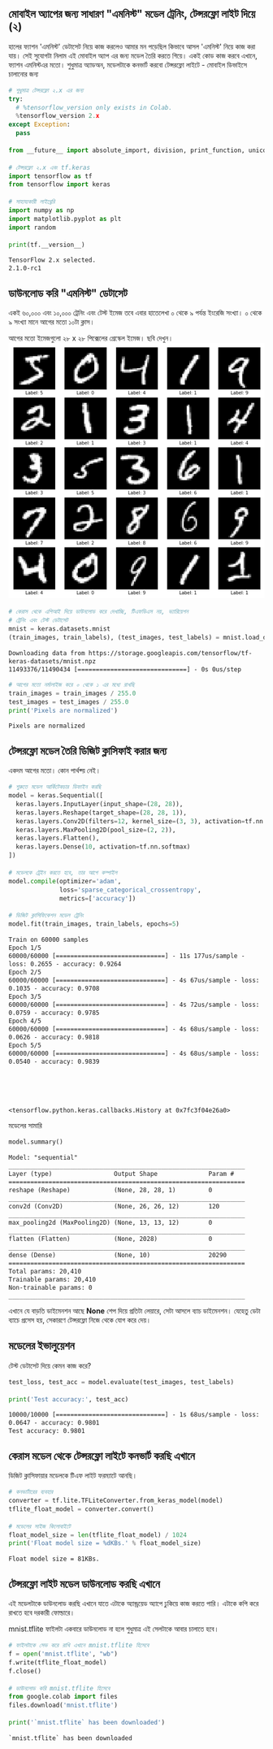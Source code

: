 ## মোবাইল অ্যাপের জন্য সাধারণ "এমনিস্ট" মডেল ট্রেনিং, টেন্সরফ্লো লাইট দিয়ে (২)

হালের ফ্যাশন 'এমনিস্ট' ডেটাসেট নিয়ে কাজ করলেও আমার মন পড়েছিল কিভাবে আসল 'এমনিস্ট' নিয়ে কাজ করা যায়। সেই সুযোগটা নিলাম এই মোবাইল অ্যাপ এর জন্য মডেল তৈরি করতে গিয়ে। একই কোড কাজ করবে এখানে, ফ্যাশন এমনিস্টএর মতো। শুধুমাত্র অ্যাডঅন, মডেলটাকে কনভার্ট করবো টেন্সরফ্লো লাইটে - মোবাইল ডিভাইসে চালানোর জন্য  


```python
# শুধুমাত্র টেন্সরফ্লো ২.x এর জন্য
try:
  # %tensorflow_version only exists in Colab.
  %tensorflow_version 2.x
except Exception:
  pass

from __future__ import absolute_import, division, print_function, unicode_literals

# টেন্সরফ্লো ২.x এবং tf.keras
import tensorflow as tf
from tensorflow import keras

# সাহায্যকারী লাইব্রেরি
import numpy as np
import matplotlib.pyplot as plt
import random

print(tf.__version__)
```

    TensorFlow 2.x selected.
    2.1.0-rc1


## ডাউনলোড করি "এমনিস্ট" ডেটাসেট

একই ৬০,০০০ এবং ১০,০০০ ট্রেনিং এবং টেস্ট ইমেজ তবে এবার হাতেলেখা ০ থেকে ৯ পর্যন্ত ইংরেজি সংখ্যা। ০ থেকে ৯ সংখ্যা মানে আগের মতো ১০টা ক্লাস।

আগের মতো ইমেজগুলো ২৮ x ২৮ পিক্সেলের গ্রেস্কেল ইমেজ। ছবি দেখুন।
![MNIST sample](https://github.com/khanhlvg/DigitClassifier/raw/master/images/mnist.png)


```python
# কেরাস থেকে এপিআই দিয়ে ডাউনলোড করে দেখাচ্ছি, টিএফডিএস নয়, ভ্যারিয়েশন
# ট্রেনিং এবং টেস্ট ডেটাসেট
mnist = keras.datasets.mnist
(train_images, train_labels), (test_images, test_labels) = mnist.load_data()
```

    Downloading data from https://storage.googleapis.com/tensorflow/tf-keras-datasets/mnist.npz
    11493376/11490434 [==============================] - 0s 0us/step



```python
# আগের মতো নর্মালাইজ করে ০ থেকে ১ এর মধ্যে রাখছি
train_images = train_images / 255.0
test_images = test_images / 255.0
print('Pixels are normalized')
```

    Pixels are normalized


## টেন্সরফ্লো মডেল তৈরি ডিজিট ক্লাসিফাই করার জন্য

একদম আগের মতো। কোন পার্থক্য় নেই।


```python
# শুরুতে মডেল আর্কিটেকচার ডিফাইন করছি
model = keras.Sequential([
  keras.layers.InputLayer(input_shape=(28, 28)),
  keras.layers.Reshape(target_shape=(28, 28, 1)),
  keras.layers.Conv2D(filters=12, kernel_size=(3, 3), activation=tf.nn.relu),
  keras.layers.MaxPooling2D(pool_size=(2, 2)),
  keras.layers.Flatten(),
  keras.layers.Dense(10, activation=tf.nn.softmax)
])

# মডেলকে ট্রেইন করতে হবে, তার আগে কম্পাইল
model.compile(optimizer='adam',
              loss='sparse_categorical_crossentropy',
              metrics=['accuracy'])

# ডিজিট ক্লাসিফিকেশন মডেল ট্রেনিং
model.fit(train_images, train_labels, epochs=5)
```

    Train on 60000 samples
    Epoch 1/5
    60000/60000 [==============================] - 11s 177us/sample - loss: 0.2655 - accuracy: 0.9264
    Epoch 2/5
    60000/60000 [==============================] - 4s 67us/sample - loss: 0.1035 - accuracy: 0.9708
    Epoch 3/5
    60000/60000 [==============================] - 4s 72us/sample - loss: 0.0759 - accuracy: 0.9785
    Epoch 4/5
    60000/60000 [==============================] - 4s 68us/sample - loss: 0.0626 - accuracy: 0.9818
    Epoch 5/5
    60000/60000 [==============================] - 4s 68us/sample - loss: 0.0540 - accuracy: 0.9839





    <tensorflow.python.keras.callbacks.History at 0x7fc3f04e26a0>



মডেলের সামারি


```python
model.summary()
```

    Model: "sequential"
    _________________________________________________________________
    Layer (type)                 Output Shape              Param #   
    =================================================================
    reshape (Reshape)            (None, 28, 28, 1)         0         
    _________________________________________________________________
    conv2d (Conv2D)              (None, 26, 26, 12)        120       
    _________________________________________________________________
    max_pooling2d (MaxPooling2D) (None, 13, 13, 12)        0         
    _________________________________________________________________
    flatten (Flatten)            (None, 2028)              0         
    _________________________________________________________________
    dense (Dense)                (None, 10)                20290     
    =================================================================
    Total params: 20,410
    Trainable params: 20,410
    Non-trainable params: 0
    _________________________________________________________________


এখানে যে বাড়তি ডাইমেনশন আছে **None** শেপ দিয়ে প্রতিটা লেয়ারে, সেটা আসলে ব্যাচ ডাইমেনশন। যেহেতু ডেটা ব্যাচে প্রসেস হয়, সেকারণে টেন্সরফ্লো নিজে থেকে যোগ করে দেয়।


## মডেলের ইভালুয়েশন

টেস্ট ডেটাসেট দিয়ে কেমন কাজ করে?


```python
test_loss, test_acc = model.evaluate(test_images, test_labels)

print('Test accuracy:', test_acc)
```

    10000/10000 [==============================] - 1s 68us/sample - loss: 0.0647 - accuracy: 0.9801
    Test accuracy: 0.9801


## কেরাস মডেল থেকে টেন্সরফ্লো লাইটে কনভার্ট করছি এখানে

ডিজিট ক্লাসিফায়ার মডেলকে টিএফ লাইট ফরম্যাটে আনছি।


```python
# কনভার্টারের ব্যবহার
converter = tf.lite.TFLiteConverter.from_keras_model(model)
tflite_float_model = converter.convert()

# মডেলের সাইজ কিলোবাইটে
float_model_size = len(tflite_float_model) / 1024
print('Float model size = %dKBs.' % float_model_size)
```

    Float model size = 81KBs.


## টেন্সরফ্লো লাইট মডেল ডাউনলোড করছি এখানে

এই মডেলটাকে ডাউনলোড করছি এখানে যাতে এটাকে অ্যান্ড্রয়েড অ্যাপে ঢুকিয়ে কাজ করতে পারি। এটাকে কপি করে রাখতে হবে দরকারী ফোল্ডারে।

mnist.tflite ফাইলটা একবারে ডাউনলোড না হলে শুধুমাত্র এই সেলটাকে আবার চালাতে হবে।


```python
# ফাইলটাকে সেভ করে রাখি এখানে mnist.tflite হিসেবে
f = open('mnist.tflite', "wb")
f.write(tflite_float_model)
f.close()

# ডাউনলোড করি mnist.tflite হিসেবে
from google.colab import files
files.download('mnist.tflite')

print('`mnist.tflite` has been downloaded')
```

    `mnist.tflite` has been downloaded

